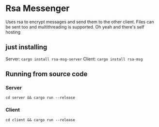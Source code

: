 # Rsa Messenger
Uses rsa to encrypt messages and send them to the other client.
Files can be sent too and multithreading is supported.
Oh yeah and there's self hosting

## just installing
Server: ```cargo install rsa-msg-server```
Client: ```cargo install rsa-msg```

## Running from source code
### Server
```cd server && cargo run --release```
### Client
```cd client && cargo run --release```
